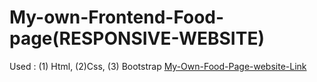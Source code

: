 # My-own-Frontend-Food-page(RESPONSIVE-WEBSITE)
Used : (1) Html, (2)Css, (3) Bootstrap [My-Own-Food-Page-website-Link](https://foodpagerakesh.ccbp.tech/)
